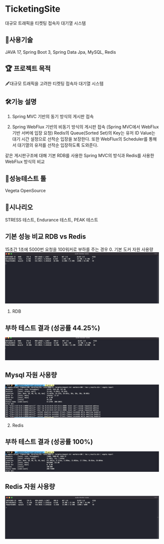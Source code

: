 # TicketingSite
대규모 트래픽을 티켓팅 접속자 대기열 시스템

## 📌사용기술
JAVA 17, Spring Boot 3, Spring Data Jpa, MySQL, Redis


## 🏆 프로젝트 목적
🖋️대규모 트래픽을 고려한 티켓팅 접속자 대기열 시스템


## 🛠️기능 설명

1. Spring MVC 기반의 동기 방식의 게시판 접속
 
2. Spring WebFlux 기반의 비동기 방식의 게시판 접속 (Spring MVC에서 WebFlux기반 서버에 입장 요청)
Redis의 Queue(Sorted Set)의 Key는 유저 ID Value는 대기 시간 설정으로 선착순 입장을 보장한다.
또한 WebFlux의 Scheduler를 통해서 대기열의 유저를 선착순 입장하도록 도와준다.

같은 게시판구조에 대해 기본 RDB를 사용한 Spring MVC의 방식과 Redis를 사용한 WebFlux 방식의 비교

## 📣성능테스트 툴
Vegeta OpenSource

## 📝시나리오

STRESS 테스트, Endurance 테스트, PEAK 테스트


## 기본 성능 비교 RDB vs Redis
15초간 1초에 5000번 요청을 100워커로 부하를 주는 경우
0. 기본 도커 자원 사용량
![로고](images/default_test_0.png)


1. RDB

## 부하 테스트 결과 (성공률 44.25%)
![로고](images/default_test_1.png)

## Mysql 자원 사용량
![로고](images/default_test_2.png)


2. Redis

## 부하 테스트 결과 (성공률 100%)
![로고](images/default_test_4.png)

## Redis 자원 사용량
![로고](images/default_test_3.png)